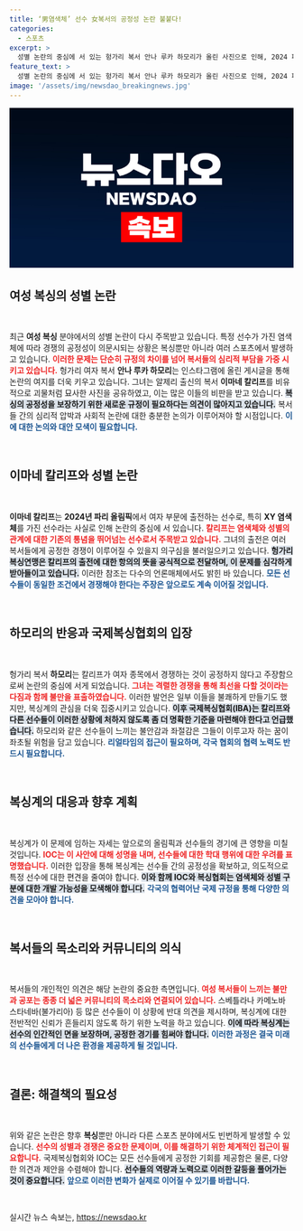 ```yaml
---
title: ‘男염색체’ 선수 女복서의 공정성 논란 불붙다!
categories:
  - 스포츠
excerpt: >
  성별 논란의 중심에 서 있는 헝가리 복서 안나 루카 하모리가 올린 사진으로 인해, 2024 파리 올림픽 복싱 경기에 출전하는 이마네 칼리프가 뿔난 괴물로 묘사되며 큰 논란이 일고 있다. IOC는 출전 자격에 문제가 없다 발표했지만, 상황은 점점 격화되고 있다!
feature_text: >
  성별 논란의 중심에 서 있는 헝가리 복서 안나 루카 하모리가 올린 사진으로 인해, 2024 파리 올림픽 복싱 경기에 출전하는 이마네 칼리프가 뿔난 괴물로 묘사되며 큰 논란이 일고 있다. IOC는 출전 자격에 문제가 없다 발표했지만, 상황은 점점 격화되고 있다!
image: '/assets/img/newsdao_breakingnews.jpg'
---
```


<p><img src="/assets/img/newsdao_breakingnews.jpg" alt="implanttips 속보" /></p>

<h2 data-ke-size="size26">여성 복싱의 성별 논란</h2>

<p data-ke-size="size16">&nbsp;</p>

<p>최근 <strong>여성 복싱</strong> 분야에서의 성별 논란이 다시 주목받고 있습니다. 특정 선수가 가진 염색체에 따라 경쟁의 공정성이 의문시되는 상황은 복싱뿐만 아니라 여러 스포츠에서 발생하고 있습니다. <b><span style="color: #ee2323;">이러한 문제는 단순히 규정의 차이를 넘어 복서들의 심리적 부담을 가중 시키고 있습니다.</span></b> 헝가리 여자 복서 <strong>안나 루카 하모리</strong>는 인스타그램에 올린 게시글을 통해 논란의 여지를 더욱 키우고 있습니다. 그녀는 알제리 출신의 복서 <strong>이마네 칼리프</strong>를 비유적으로 괴물처럼 묘사한 사진을 공유하였고, 이는 많은 이들의 비판을 받고 있습니다. <b><span style="background-color: #21538527;">복싱의 공정성을 보장하기 위한 새로운 규정이 필요하다는 의견이 많아지고 있습니다.</span></b> 복서들 간의 심리적 압박과 사회적 논란에 대한 충분한 논의가 이루어져야 할 시점입니다. <b><span style="color: #1a5490;">이에 대한 논의와 대안 모색이 필요합니다.</span></b> </p>

<p data-ke-size="size16">&nbsp;</p>

<h2 data-ke-size="size26">이마네 칼리프와 성별 논란</h2>

<p data-ke-size="size16">&nbsp;</p>

<p><strong>이마네 칼리프</strong>는 <strong>2024년 파리 올림픽</strong>에서 여자 부문에 출전하는 선수로, 특히 <strong>XY 염색체</strong>를 가진 선수라는 사실로 인해 논란의 중심에 서 있습니다. <b><span style="color: #ee2323;">칼리프는 염색체와 성별의 관계에 대한 기존의 통념을 뛰어넘는 선수로서 주목받고 있습니다.</span></b> 그녀의 출전은 여러 복서들에게 공정한 경쟁이 이루어질 수 있을지 의구심을 불러일으키고 있습니다. <b><span style="background-color: #21538527;">헝가리 복싱연맹은 칼리프의 출전에 대한 항의의 뜻을 공식적으로 전달하며, 이 문제를 심각하게 받아들이고 있습니다.</span></b> 이러한 참조는 다수의 언론매체에서도 밝힌 바 있습니다. <b><span style="color: #1a5490;">모든 선수들이 동일한 조건에서 경쟁해야 한다는 주장은 앞으로도 계속 이어질 것입니다.</span></b> </p>

<p data-ke-size="size16">&nbsp;</p>

<h2 data-ke-size="size26">하모리의 반응과 국제복싱협회의 입장</h2>

<p data-ke-size="size16">&nbsp;</p>

<p>헝가리 복서 <strong>하모리</strong>는 칼리프가 여자 종목에서 경쟁하는 것이 공정하지 않다고 주장함으로써 논란의 중심에 서게 되었습니다. <b><span style="color: #ee2323;">그녀는 격렬한 경쟁을 통해 최선을 다할 것이라는 다짐과 함께 불만을 표출하였습니다.</span></b> 이러한 발언은 일부 이들을 불쾌하게 만들기도 했지만, 복싱계의 관심을 더욱 집중시키고 있습니다. <b><span style="background-color: #21538527;">이후 국제복싱협회(IBA)는 칼리프와 다른 선수들이 이러한 상황에 처하지 않도록 좀 더 명확한 기준을 마련해야 한다고 언급했습니다.</span></b> 하모리와 같은 선수들이 느끼는 불안감과 좌절감은 그들이 이루고자 하는 꿈이 좌초될 위험을 담고 있습니다. <b><span style="color: #1a5490;">리얼타임의 접근이 필요하며, 각국 협회의 협력 노력도 반드시 필요합니다.</span></b> </p>

<p data-ke-size="size16">&nbsp;</p>

<h2 data-ke-size="size26">복싱계의 대응과 향후 계획</h2>

<p data-ke-size="size16">&nbsp;</p>

<p>복싱계가 이 문제에 임하는 자세는 앞으로의 올림픽과 선수들의 경기에 큰 영향을 미칠 것입니다. <b><span style="color: #ee2323;">IOC는 이 사안에 대해 성명을 내며, 선수들에 대한 학대 행위에 대한 우려를 표명했습니다.</span></b> 이러한 입장을 통해 복싱계는 선수들 간의 공정성을 확보하고, 의도적으로 특정 선수에 대한 편견을 줄여야 합니다. <b><span style="background-color: #21538527;">이와 함께 IOC와 복싱협회는 염색체와 성별 구분에 대한 개발 가능성을 모색해야 합니다.</span></b> <b><span style="color: #1a5490;">각국의 협력어난 국제 규정을 통해 다양한 의견을 모아야 합니다.</span></b> </p>

<p data-ke-size="size16">&nbsp;</p>

<h2 data-ke-size="size26">복서들의 목소리와 커뮤니티의 의식</h2>

<p data-ke-size="size16">&nbsp;</p>

<p>복서들의 개인적인 의견은 해당 논란의 중요한 측면입니다. <b><span style="color: #ee2323;">여성 복서들이 느끼는 불만과 공포는 종종 더 넓은 커뮤니티의 목소리와 연결되어 있습니다.</span></b> 스베틀라나 카메노바 스타네바(불가리아) 등 많은 선수들이 이 상황에 반대 의견을 제시하며, 복싱계에 대한 전반적인 신뢰가 흔들리지 않도록 하기 위한 노력을 하고 있습니다. <b><span style="background-color: #21538527;">이에 따라 복싱계는 선수의 인간적인 면을 보장하며, 공정한 경기를 힘써야 합니다.</span></b> <b><span style="color: #1a5490;">이러한 과정은 결국 미래의 선수들에게 더 나은 환경을 제공하게 될 것입니다.</span></b> </p>

<p data-ke-size="size16">&nbsp;</p>

<h2 data-ke-size="size26">결론: 해결책의 필요성</h2>

<p data-ke-size="size16">&nbsp;</p>

<p>위와 같은 논란은 향후 <strong>복싱</strong>뿐만 아니라 다른 스포츠 분야에서도 빈번하게 발생할 수 있습니다. <b><span style="color: #ee2323;">선수의 성별과 경쟁은 중요한 문제이며, 이를 해결하기 위한 체계적인 접근이 필요합니다.</span></b> 국제복싱협회와 IOC는 모든 선수들에게 공정한 기회를 제공함은 물론, 다양한 의견과 제안을 수렴해야 합니다. <b><span style="background-color: #21538527;">선수들의 역량과 노력으로 이러한 갈등을 풀어가는 것이 중요합니다.</span></b> <b><span style="color: #1a5490;">앞으로 이러한 변화가 실제로 이어질 수 있기를 바랍니다.</span></b> </p>

<p data-ke-size="size16">&nbsp;</p>
실시간 뉴스 속보는, <a href="https://newsdao.kr" rel="dofollow">https://newsdao.kr</a>


